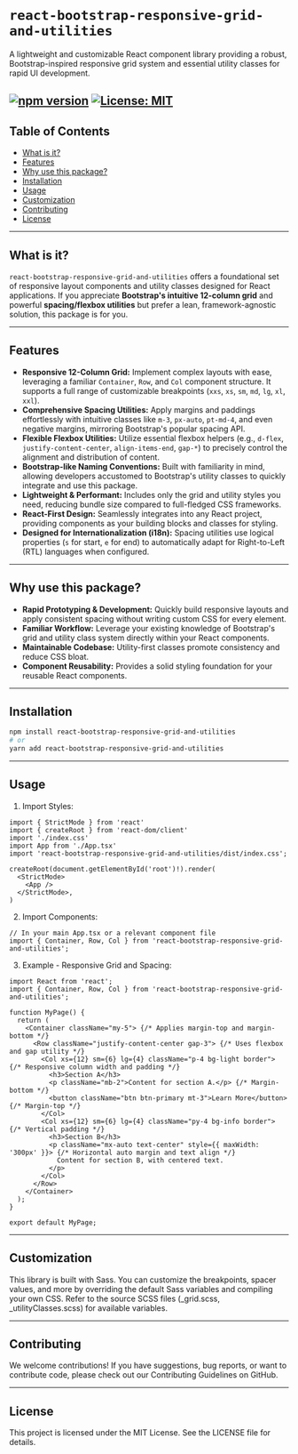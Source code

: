 # `react-bootstrap-responsive-grid-and-utilities`

A lightweight and customizable React component library providing a robust, Bootstrap-inspired responsive grid system and essential utility classes for rapid UI development.

[![npm version](https://badge.fury.io/js/react-bootstrap-responsive-grid-and-utilities.svg)](https://www.npmjs.com/package/react-bootstrap-responsive-grid-and-utilities)
[![License: MIT](https://img.shields.io/badge/License-MIT-yellow.svg)](https://opensource.org/licenses/MIT)
---

## Table of Contents

* [What is it?](#what-is-it)
* [Features](#features)
* [Why use this package?](#why-use-this-package)
* [Installation](#installation)
* [Usage](#usage)
* [Customization](#customization)
* [Contributing](#contributing)
* [License](#license)

---

## What is it?

`react-bootstrap-responsive-grid-and-utilities` offers a foundational set of responsive layout components and utility classes designed for React applications. If you appreciate **Bootstrap's intuitive 12-column grid** and powerful **spacing/flexbox utilities** but prefer a lean, framework-agnostic solution, this package is for you.

---

## Features

* **Responsive 12-Column Grid:** Implement complex layouts with ease, leveraging a familiar `Container`, `Row`, and `Col` component structure. It supports a full range of customizable breakpoints (`xxs`, `xs`, `sm`, `md`, `lg`, `xl`, `xxl`).
* **Comprehensive Spacing Utilities:** Apply margins and paddings effortlessly with intuitive classes like `m-3`, `px-auto`, `pt-md-4`, and even negative margins, mirroring Bootstrap's popular spacing API.
* **Flexible Flexbox Utilities:** Utilize essential flexbox helpers (e.g., `d-flex`, `justify-content-center`, `align-items-end`, `gap-*`) to precisely control the alignment and distribution of content.
* **Bootstrap-like Naming Conventions:** Built with familiarity in mind, allowing developers accustomed to Bootstrap's utility classes to quickly integrate and use this package.
* **Lightweight & Performant:** Includes only the grid and utility styles you need, reducing bundle size compared to full-fledged CSS frameworks.
* **React-First Design:** Seamlessly integrates into any React project, providing components as your building blocks and classes for styling.
* **Designed for Internationalization (i18n):** Spacing utilities use logical properties (`s` for start, `e` for end) to automatically adapt for Right-to-Left (RTL) languages when configured.

---

## Why use this package?

* **Rapid Prototyping & Development:** Quickly build responsive layouts and apply consistent spacing without writing custom CSS for every element.
* **Familiar Workflow:** Leverage your existing knowledge of Bootstrap's grid and utility class system directly within your React components.
* **Maintainable Codebase:** Utility-first classes promote consistency and reduce CSS bloat.
* **Component Reusability:** Provides a solid styling foundation for your reusable React components.

---

## Installation

```bash
npm install react-bootstrap-responsive-grid-and-utilities
# or
yarn add react-bootstrap-responsive-grid-and-utilities
```
---

## Usage

1. Import Styles:
```
import { StrictMode } from 'react'
import { createRoot } from 'react-dom/client'
import './index.css'
import App from './App.tsx'
import 'react-bootstrap-responsive-grid-and-utilities/dist/index.css';

createRoot(document.getElementById('root')!).render(
  <StrictMode>
    <App />
  </StrictMode>,
)
```

2. Import Components:
```
// In your main App.tsx or a relevant component file
import { Container, Row, Col } from 'react-bootstrap-responsive-grid-and-utilities';
```

3. Example - Responsive Grid and Spacing:
```
import React from 'react';
import { Container, Row, Col } from 'react-bootstrap-responsive-grid-and-utilities';

function MyPage() {
  return (
    <Container className="my-5"> {/* Applies margin-top and margin-bottom */}
      <Row className="justify-content-center gap-3"> {/* Uses flexbox and gap utility */}
        <Col xs={12} sm={6} lg={4} className="p-4 bg-light border"> {/* Responsive column width and padding */}
          <h3>Section A</h3>
          <p className="mb-2">Content for section A.</p> {/* Margin-bottom */}
          <button className="btn btn-primary mt-3">Learn More</button> {/* Margin-top */}
        </Col>
        <Col xs={12} sm={6} lg={4} className="py-4 bg-info border"> {/* Vertical padding */}
          <h3>Section B</h3>
          <p className="mx-auto text-center" style={{ maxWidth: '300px' }}> {/* Horizontal auto margin and text align */}
            Content for section B, with centered text.
          </p>
        </Col>
      </Row>
    </Container>
  );
}

export default MyPage;
```

---

## Customization
This library is built with Sass. You can customize the breakpoints, spacer values, and more by overriding the default Sass variables and compiling your own CSS. Refer to the source SCSS files (_grid.scss, _utilityClasses.scss) for available variables.

---

## Contributing
We welcome contributions! If you have suggestions, bug reports, or want to contribute code, please check out our Contributing Guidelines on GitHub.

---

## License
This project is licensed under the MIT License. See the LICENSE file for details.
